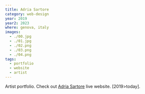 ```yaml
---
title: Adria Sartore
category: web-design
year: 2019
year2: 2023
where: genova, italy
images:
  - ./00.jpg
  - ./01.jpg
  - ./02.png
  - ./03.png
  - ./04.png
tags:
  - portfolio
  - website
  - artist
---
```


Artist portfolio.
Check out [Adria Sartore](https://adriasartore.com?source=rokma.com) live website.
[2019>today].
